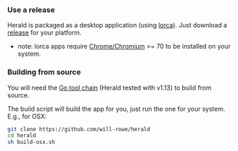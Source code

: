 ### Use a release

Herald is packaged as a desktop application (using [lorca](https://github.com/zserge/lorca)). Just download a [release]() for your platform.

- note: lorca apps require [Chrome/Chromium](https://www.google.com/chrome/) >= 70 to be installed on your system.

### Building from source

You will need the [Go tool chain](https://golang.org/) (Herald tested with v1.13) to build from source.

The build script will build the app for you, just run the one for your system. E.g., for OSX:

```sh
git clone https://github.com/will-rowe/herald
cd herald
sh build-osx.sh
```
